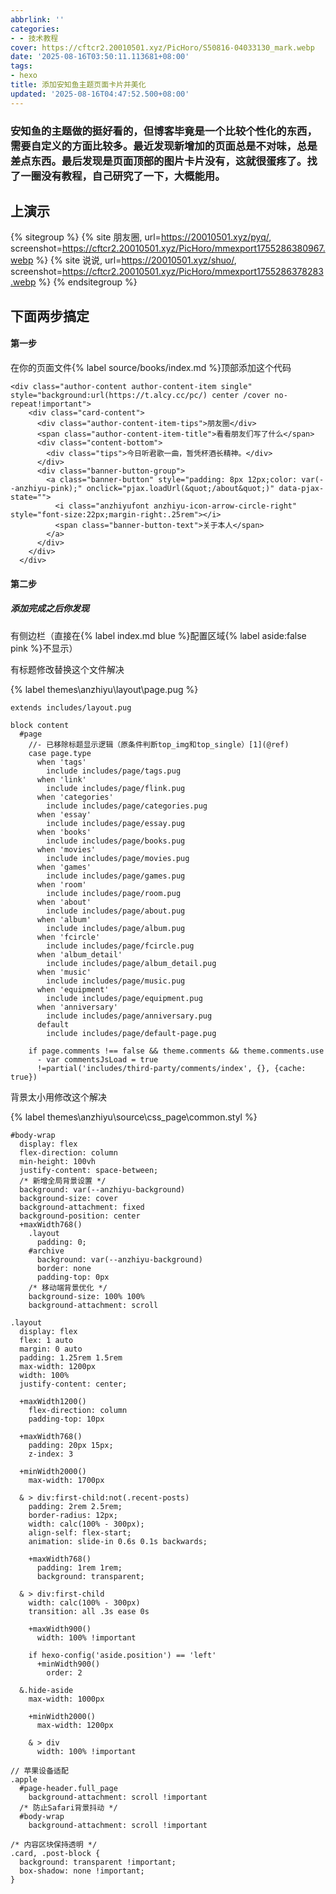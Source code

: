 ```yaml
---
abbrlink: ''
categories:
- - 技术教程
cover: https://cftcr2.20010501.xyz/PicHoro/S50816-04033130_mark.webp
date: '2025-08-16T03:50:11.113681+08:00'
tags:
- hexo
title: 添加安知鱼主题页面卡片并美化
updated: '2025-08-16T04:47:52.500+08:00'
---
```

### 安知鱼的主题做的挺好看的，但博客毕竟是一个比较个性化的东西，需要自定义的方面比较多。最近发现新增加的页面总是不对味，总是差点东西。最后发现是页面顶部的图片卡片没有，这就很蛋疼了。找了一圈没有教程，自己研究了一下，大概能用。

## 上演示

{% sitegroup %}
{% site 朋友圈, url=https://20010501.xyz/pyq/, screenshot=https://cftcr2.20010501.xyz/PicHoro/mmexport1755286380967.webp %}
{% site 说说, url=https://20010501.xyz/shuo/, screenshot=https://cftcr2.20010501.xyz/PicHoro/mmexport1755286378283.webp %}
{% endsitegroup %}

## 下面两步搞定

#### 第一步

在你的页面文件{% label source/books/index.md %}顶部添加这个代码

```
<div class="author-content author-content-item single" style="background:url(https://t.alcy.cc/pc/) center /cover no-repeat!important">
    <div class="card-content">
      <div class="author-content-item-tips">朋友圈</div>
      <span class="author-content-item-title">看看朋友们写了什么</span>
      <div class="content-bottom">
        <div class="tips">今日听君歌一曲，暂凭杯酒长精神。</div>
      </div>
      <div class="banner-button-group">
        <a class="banner-button" style="padding: 8px 12px;color: var(--anzhiyu-pink);" onclick="pjax.loadUrl(&quot;/about&quot;)" data-pjax-state="">
          <i class="anzhiyufont anzhiyu-icon-arrow-circle-right" style="font-size:22px;margin-right:.25rem"></i>
          <span class="banner-button-text">关于本人</span>
        </a>
      </div>
    </div>
  </div>
```

#### 第二步

##### 添加完成之后你发现

有侧边栏（直接在{% label index.md blue %}配置区域{% label aside:false pink %}不显示）

有标题修改替换这个文件解决

{% label themes\anzhiyu\layout\page.pug %}

```
extends includes/layout.pug

block content
  #page
    //- 已移除标题显示逻辑（原条件判断top_img和top_single）[1](@ref)
    case page.type
      when 'tags'
        include includes/page/tags.pug
      when 'link'
        include includes/page/flink.pug
      when 'categories'
        include includes/page/categories.pug
      when 'essay'
        include includes/page/essay.pug
      when 'books'
        include includes/page/books.pug
      when 'movies'
        include includes/page/movies.pug
      when 'games'
        include includes/page/games.pug
      when 'room'
        include includes/page/room.pug
      when 'about'
        include includes/page/about.pug
      when 'album'
        include includes/page/album.pug
      when 'fcircle'
        include includes/page/fcircle.pug
      when 'album_detail'
        include includes/page/album_detail.pug
      when 'music'
        include includes/page/music.pug
      when 'equipment'
        include includes/page/equipment.pug
      when 'anniversary'
        include includes/page/anniversary.pug
      default
        include includes/page/default-page.pug

    if page.comments !== false && theme.comments && theme.comments.use
      - var commentsJsLoad = true
      !=partial('includes/third-party/comments/index', {}, {cache: true})
```

背景太小用修改这个解决

{% label themes\anzhiyu\source\css\_page\common.styl %}

```
#body-wrap
  display: flex
  flex-direction: column
  min-height: 100vh
  justify-content: space-between;
  /* 新增全局背景设置 */
  background: var(--anzhiyu-background) 
  background-size: cover
  background-attachment: fixed
  background-position: center
  +maxWidth768()
    .layout
      padding: 0;
    #archive
      background: var(--anzhiyu-background)
      border: none
      padding-top: 0px
    /* 移动端背景优化 */
    background-size: 100% 100%
    background-attachment: scroll

.layout
  display: flex
  flex: 1 auto
  margin: 0 auto
  padding: 1.25rem 1.5rem
  max-width: 1200px
  width: 100%
  justify-content: center;

  +maxWidth1200()
    flex-direction: column
    padding-top: 10px

  +maxWidth768()
    padding: 20px 15px;
    z-index: 3

  +minWidth2000()
    max-width: 1700px

  & > div:first-child:not(.recent-posts)
    padding: 2rem 2.5rem;
    border-radius: 12px;
    width: calc(100% - 300px);
    align-self: flex-start;
    animation: slide-in 0.6s 0.1s backwards;

    +maxWidth768()
      padding: 1rem 1rem;
      background: transparent;

  & > div:first-child
    width: calc(100% - 300px)
    transition: all .3s ease 0s

    +maxWidth900()
      width: 100% !important

    if hexo-config('aside.position') == 'left'
      +minWidth900()
        order: 2

  &.hide-aside
    max-width: 1000px

    +minWidth2000()
      max-width: 1200px

    & > div
      width: 100% !important

// 苹果设备适配
.apple
  #page-header.full_page
    background-attachment: scroll !important
  /* 防止Safari背景抖动 */
  #body-wrap
    background-attachment: scroll !important

/* 内容区块保持透明 */
.card, .post-block {
  background: transparent !important;
  box-shadow: none !important;
}
```
